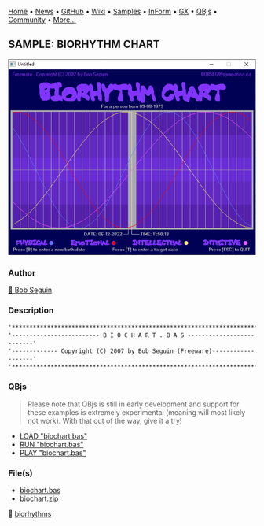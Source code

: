 [Home](https://qb64.com) • [News](../../news.md) • [GitHub](https://github.com/QB64Official/qb64) • [Wiki](https://github.com/QB64Official/qb64/wiki) • [Samples](../../samples.md) • [InForm](../../inform.md) • [GX](../../gx.md) • [QBjs](../../qbjs.md) • [Community](../../community.md) • [More...](../../more.md)

## SAMPLE: BIORHYTHM CHART

![screenshot.png](img/screenshot.png)

### Author

[🐝 Bob Seguin](../bob-seguin.md) 

### Description

```text
'****************************************************************************'
'------------------------- B I O C H A R T . B A S --------------------------'
'------------- Copyright (C) 2007 by Bob Seguin (Freeware)-------------------'
'****************************************************************************'
```

### QBjs

> Please note that QBjs is still in early development and support for these examples is extremely experimental (meaning will most likely not work). With that out of the way, give it a try!

* [LOAD "biochart.bas"](https://v6p9d9t4.ssl.hwcdn.net/html/6029471/index.html?src=https://qb64.com/samples/biorhythm-chart/src/biochart.bas)
* [RUN "biochart.bas"](https://v6p9d9t4.ssl.hwcdn.net/html/6029471/index.html?mode=auto&src=https://qb64.com/samples/biorhythm-chart/src/biochart.bas)
* [PLAY "biochart.bas"](https://v6p9d9t4.ssl.hwcdn.net/html/6029471/index.html?mode=play&src=https://qb64.com/samples/biorhythm-chart/src/biochart.bas)

### File(s)

* [biochart.bas](src/biochart.bas)
* [biochart.zip](src/biochart.zip)

🔗 [biorhythms](../biorhythms.md)
